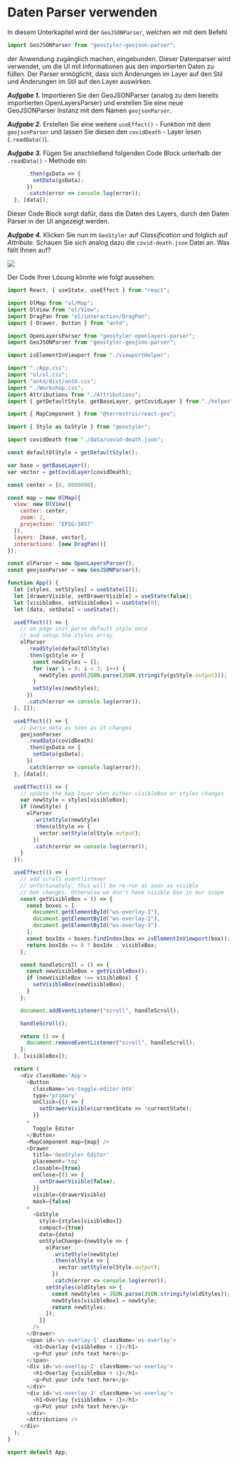 # Daten Parser verwenden
In diesem Unterkapitel wird der `GeoJSONParser`, welchen wir mit dem Befehl

```javascript
import GeoJSONParser from "geostyler-geojson-parser";
```

der Anwendung zugänglich machen, eingebunden. Dieser Datenparser wird verwendet, um die UI mit 
Informationen aus den importierten Daten zu füllen. Der Parser ermöglicht, dass sich Änderungen
im Layer auf den Stil und Änderungen im Stil auf den Layer auswirken.

***Aufgabe 1.***
Importieren Sie den GeoJSONParser (analog zu dem bereits importierten OpenLayersParser) und 
erstellen Sie eine neue GeoJSONParser Instanz mit dem Namen `geojsonParser`.

***Aufgabe 2.***
Erstellen Sie eine weitere `useEffect()` - Funktion mit dem `geojsonParser` und lassen Sie diesen den `covidDeath` - Layer lesen (`.readData()`). 

***Aufgabe 3.***
Fügen Sie anschließend folgenden Code Block unterhalb der `.readData()` - Methode ein:
```javascript
      .then(gsData => {
        setData(gsData);
      })
      .catch(error => console.log(error));
  }, [data]);
```
Dieser Code Block sorgt dafür, dass die Daten des Layers, durch den Daten Parser in der UI angezeigt 
werden.

***Aufgabe 4.***
Klicken Sie nun im `GeoStyler` auf *Classification* und folglich auf *Attribute*. Schauen Sie sich analog
dazu die `covid-death.json` Datei an. Was fällt Ihnen auf?

[![](../images/stepEightImage.png)](../images/stepEightImage.png)

Der Code Ihrer Lösung könnte wie folgt aussehen:

```javascript
import React, { useState, useEffect } from "react";

import OlMap from "ol/Map";
import OlView from "ol/View";
import DragPan from "ol/interaction/DragPan";
import { Drawer, Button } from "antd";

import OpenLayersParser from "geostyler-openlayers-parser";
import GeoJSONParser from "geostyler-geojson-parser";

import isElementInViewport from "./viewportHelper";

import "./App.css";
import "ol/ol.css";
import "antd/dist/antd.css";
import "./Workshop.css";
import Attributions from "./Attributions";
import { getDefaultStyle, getBaseLayer, getCovidLayer } from "./helper";

import { MapComponent } from "@terrestris/react-geo";

import { Style as GsStyle } from "geostyler";

import covidDeath from "./data/covid-death.json";

const defaultOlStyle = getDefaultStyle();

var base = getBaseLayer();
var vector = getCovidLayer(covidDeath);

const center = [0, 8000000];

const map = new OlMap({
  view: new OlView({
    center: center,
    zoom: 2,
    projection: "EPSG:3857"
  }),
  layers: [base, vector],
  interactions: [new DragPan()]
});

const olParser = new OpenLayersParser();
const geojsonParser = new GeoJSONParser();

function App() {
  let [styles, setStyles] = useState([]);
  let [drawerVisible, setDrawerVisible] = useState(false);
  let [visibleBox, setVisibleBox] = useState(0);
  let [data, setData] = useState();

  useEffect(() => {
    // on page init parse default style once
    // and setup the styles array
    olParser
      .readStyle(defaultOlStyle)
      .then(gsStyle => {
        const newStyles = [];
        for (var i = 0; i < 3; i++) {
          newStyles.push(JSON.parse(JSON.stringify(gsStyle.output)));
        }
        setStyles(newStyles);
      })
      .catch(error => console.log(error));
  }, []);

  useEffect(() => {
    // parse data as soon as it changes
    geojsonParser
      .readData(covidDeath)
      .then(gsData => {
        setData(gsData);
      })
      .catch(error => console.log(error));
  }, [data]);

  useEffect(() => {
    // update the map layer when either visibleBox or styles changes
    var newStyle = styles[visibleBox];
    if (newStyle) {
      olParser
        .writeStyle(newStyle)
        .then(olStyle => {
          vector.setStyle(olStyle.output);
        })
        .catch(error => console.log(error));
    }
  });

  useEffect(() => {
    // add scroll eventlistener
    // unfortunately, this will be re-run as soon as visible
    // box changes. Otherwise we don't have visible box in our scope
    const getVisibleBox = () => {
      const boxes = [
        document.getElementById("ws-overlay-1"),
        document.getElementById("ws-overlay-2"),
        document.getElementById("ws-overlay-3")
      ];
      const boxIdx = boxes.findIndex(box => isElementInViewport(box));
      return boxIdx >= 0 ? boxIdx : visibleBox;
    };

    const handleScroll = () => {
      const newVisibleBox = getVisibleBox();
      if (newVisibleBox !== visibleBox) {
        setVisibleBox(newVisibleBox);
      }
    };

    document.addEventListener("scroll", handleScroll);

    handleScroll();

    return () => {
      document.removeEventListener("scroll", handleScroll);
    };
  }, [visibleBox]);

  return (
    <div className='App'>
      <Button
        className='ws-toggle-editor-btn'
        type='primary'
        onClick={() => {
          setDrawerVisible(currentState => !currentState);
        }}
      >
        Toggle Editor
      </Button>
      <MapComponent map={map} />
      <Drawer
        title='GeoStyler Editor'
        placement='top'
        closable={true}
        onClose={() => {
          setDrawerVisible(false);
        }}
        visible={drawerVisible}
        mask={false}
      >
        <GsStyle
          style={styles[visibleBox]}
          compact={true}
          data={data}
          onStyleChange={newStyle => {
            olParser
              .writeStyle(newStyle)
              .then(olStyle => {
                vector.setStyle(olStyle.output);
              })
              .catch(error => console.log(error));
            setStyles(oldStyles => {
              const newStyles = JSON.parse(JSON.stringify(oldStyles));
              newStyles[visibleBox] = newStyle;
              return newStyles;
            });
          }}
        />
      </Drawer>
      <span id='ws-overlay-1' className='ws-overlay'>
        <h1>Overlay {visibleBox + 1}</h1>
        <p>Put your info text here</p>
      </span>
      <div id='ws-overlay-2' className='ws-overlay'>
        <h1>Overlay {visibleBox + 1}</h1>
        <p>Put your info text here</p>
      </div>
      <div id='ws-overlay-3' className='ws-overlay'>
        <h1>Overlay {visibleBox + 1}</h1>
        <p>Put your info text here</p>
      </div>
      <Attributions />
    </div>
  );
}

export default App;
```
